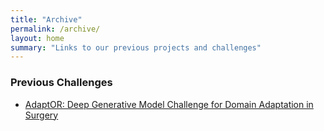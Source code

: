 ```yaml
---
title: "Archive"
permalink: /archive/
layout: home
summary: "Links to our previous projects and challenges"
---
```

### <a id="Previous_Challenges" class="uncolored_link">Previous Challenges</a>
 - [AdaptOR: Deep Generative Model Challenge for Domain Adaptation in Surgery](https://adaptor2021.github.io/)